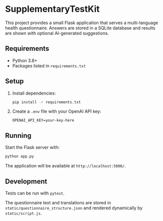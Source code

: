 # SupplementaryTestKit

This project provides a small Flask application that serves a multi-language health questionnaire. Answers are stored in a SQLite database and results are shown with optional AI-generated suggestions.

## Requirements

* Python 3.8+
* Packages listed in `requirements.txt`

## Setup

1. Install dependencies:
   ```bash
   pip install -r requirements.txt
   ```
2. Create a `.env` file with your OpenAI API key:
   ```
   OPENAI_API_KEY=your-key-here
   ```

## Running

Start the Flask server with:
```bash
python app.py
```
The application will be available at `http://localhost:5000/`.

## Development


Tests can be run with `pytest`.

The questionnaire text and translations are stored in `static/questionnaire_structure.json` and rendered dynamically by `static/script.js`.

